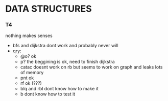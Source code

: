 # DATA STRUCTURES

### T4
nothing makes senses
* bfs and dijkstra dont work and probably never will
* qry:
    - @o? ok
    - p? the beggining is ok, need to finish dijkstra
    - catac doesnt work on rb but seems to work on graph and leaks lots of memory
    - pnt ok
    - rf ok (???)
    - blq and rbl dont know how to make it
    - b dont know how to test it